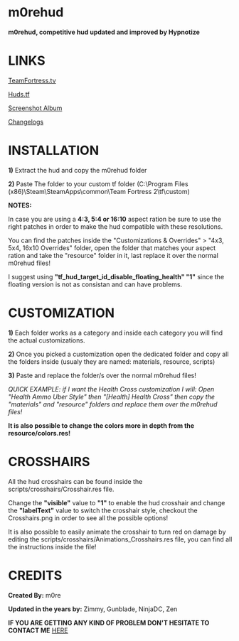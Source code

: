 # m0rehud

**m0rehud, competitive hud updated and improved by Hypnotize**

<a>LINKS</a>
====

[TeamFortress.tv](http://www.teamfortress.tv/34115/m0re-hud)

[Huds.tf](http://huds.tf/forum/showthread.php?tid=248)

[Screenshot Album](http://imgur.com/a/sxOyM)

[Changelogs](https://github.com/Hypnootize/m0rehud/commits/master)


<a>INSTALLATION</a>
====

**1)** Extract the hud and copy the m0rehud folder

**2)** Paste The folder to your custom tf folder (C:\Program Files (x86)\Steam\SteamApps\common\Team Fortress 2\tf\custom)

**NOTES:**

In case you are using a **4:3, 5:4 or 16:10** aspect ration be sure to use the right patches in order to make the hud compatible with these resolutions. 

You can find the patches inside the "Customizations & Overrides" > "4x3, 5x4, 16x10 Overrides" folder, open the folder that matches your aspect ration and take the "resource" folder in it, last replace it over the normal m0rehud files!

I suggest using **"tf_hud_target_id_disable_floating_health" "1"** since the floating version is not as consistan and can have problems.


<a>CUSTOMIZATION</a>
====

**1)** Each folder works as a category and inside each category you will find the actual customizations.

**2)** Once you picked a customization open the dedicated folder and copy all the folders inside (usualy they are named: materials, resource, scripts)

**3)** Paste and replace the folder/s over the normal m0rehud files!

*QUICK EXAMPLE: if I want the Health Cross customization I will:*
*Open "Health Ammo Uber Style" then "[Health] Health Cross" then copy the "materials" and "resource" folders and replace them over the m0rehud files!*


**It is also possible to change the colors more in depth from the resource/colors.res!**


<a>CROSSHAIRS</a>
====

All the hud crosshairs can be found inside the scripts/crosshairs/Crosshair.res file.

Change the **"visible"** value to **"1"** to enable the hud crosshair and change the **"labelText"** value to switch the crosshair style, checkout the Crosshairs.png in order to see all the possible options!

It is also possible to easily animate the crosshair to turn red on damage by editing the scripts/crosshairs/Animations_Crosshairs.res file, you can find all the instructions inside the file!


<a>CREDITS</a>
====
**Created By:** m0re

**Updated in the years by:** Zimmy, Gunblade, NinjaDC, Zen

**IF YOU ARE GETTING ANY KIND OF PROBLEM DON'T HESITATE TO CONTACT ME** [HERE](http://www.teamfortress.tv/34115/m0re-hud)
